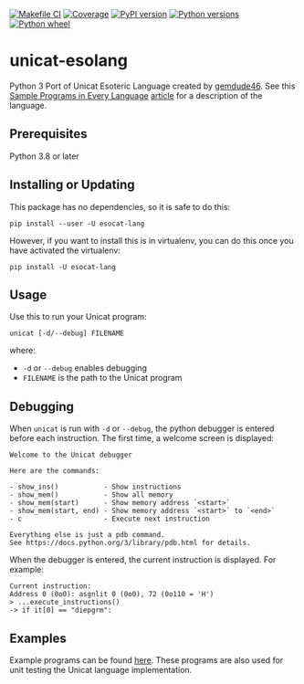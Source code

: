 [![Makefile CI](https://github.com/rzuckerm/unicat-esolang/actions/workflows/makefile.yml/badge.svg)](https://github.com/rzuckerm/unicat-esolang/actions/workflows/makefile.yml)
[![Coverage](https://rzuckerm.github.io/unicat-esolang/badge.svg)](https://rzuckerm.github.io/unicat-esolang/html_cov)
[![PyPI version](https://img.shields.io/pypi/v/unicat-esolang)](https://pypi.org/project/unicat-esolang)
[![Python versions](https://img.shields.io/pypi/pyversions/unicat-esolang)](https://pypi.org/project/unicat-esolang)
[![Python wheel](https://img.shields.io/pypi/wheel/unicat-esolang)](https://pypi.org/project/unicat-esolang)

# unicat-esolang

Python 3 Port of Unicat Esoteric Language created by [gemdude46](https://github.com/gemdude46/unicat).
See this [Sample Programs in Every Language](https://sampleprograms.io/)
[article](https://sampleprograms.io/languages/unicat/) for a description of the language.

## Prerequisites

Python 3.8 or later

## Installing or Updating

This package has no dependencies, so it is safe to do this:

```
pip install --user -U esocat-lang
```

However, if you want to install this is in virtualenv, you can do this once
you have activated the virtualenv:

```
pip install -U esocat-lang
```

## Usage

Use this to run your Unicat program:

```
unicat [-d/--debug] FILENAME
```

where:

* `-d` or `--debug` enables debugging
* `FILENAME` is the path to the Unicat program

## Debugging

When `unicat` is run with `-d` or `--debug`, the python debugger is entered
before each instruction. The first time, a welcome screen is displayed:

```
Welcome to the Unicat debugger

Here are the commands:

- show_ins()           - Show instructions
- show_mem()           - Show all memory
- show_mem(start)      - Show memory address `<start>`
- show_mem(start, end) - Show memory address `<start>` to `<end>`
- c                    - Execute next instruction

Everything else is just a pdb command.
See https://docs.python.org/3/library/pdb.html for details.

```

When the debugger is entered, the current instruction is displayed. For
example:

```
Current instruction:
Address 0 (0o0): asgnlit 0 (0o0), 72 (0o110 = 'H')
> ...execute_instructions()
-> if it[0] == "diepgrm":
```

## Examples

Example programs can be found [here](https://github.com/rzuckerm/unicat-esolang/tree/main/examples).
These programs are also used for unit testing the Unicat language
implementation.
